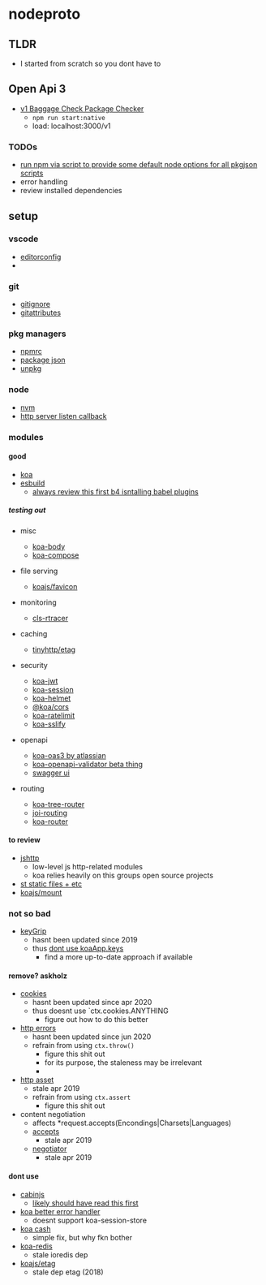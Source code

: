 # nodeproto

## TLDR
  - I started from scratch so you dont have to


## Open Api 3
  - [v1 Baggage Check Package Checker](http://localhost:3000/v1)
    - `npm run start:native`
    - load: localhost:3000/v1


### TODOs
  - [run npm via script to provide some default node options for all pkgjson scripts](https://nodejs.org/api/cli.html)
  - error handling
  - review installed dependencies
## setup
### vscode
  - [editorconfig](https://editorconfig.org/)
  -

### git
  - [gitignore](https://git-scm.com/docs/gitignore)
  - [gitattributes](https://git-scm.com/docs/gitattributes)

### pkg managers
  - [npmrc](https://docs.npmjs.com/cli/v7/configuring-npm/npmrc)
  - [package json](https://docs.npmjs.com/cli/v7/configuring-npm/package-json)
  - [unpkg](https://unpkg.com/)
### node
  - [nvm](https://github.com/nvm-sh/nvm)
  - [http server listen callback](http://nodejs.org/api/http.html#http_server_listen_port_hostname_backlog_callback)


### modules
#### good
  - [koa](https://koajs.com/#introduction)
  - [esbuild](https://esbuild.github.io)
    - [always review this first b4 isntalling babel plugins](https://esbuild.github.io/content-types/#javascript)

##### testing out
  - misc
    - [koa-body](https://github.com/koajs/koa-body/blob/9b00b40adbfc40a5f5f73efbc88108adf66bcf8b/index.js#L75)
    - [koa-compose](https://github.com/koajs/compose/blob/25568a36509fefc58914bc2a7600f787b16aa0df/index.js#L19)

  - file serving
    - [koajs/favicon](https://github.com/koajs/favicon)

  - monitoring
    - [cls-rtracer](https://github.com/puzpuzpuz/cls-rtracer)


  - caching
    - [tinyhttp/etag](https://github.com/talentlessguy/tinyhttp/blob/348e95e8cee63c0f03eea46495f26d863315e1f0/packages/etag/src/index.ts#L27)

  - security
    - [koa-jwt](https://github.com/koajs/jwt#example)
    - [koa-session](https://github.com/koajs/session#example)
    - [koa-helmet](https://github.com/venables/koa-helmet)
    - [@koa/cors](https://github.com/koajs/cors)
    - [koa-ratelimit](https://github.com/koajs/ratelimit)
    - [koa-sslify](https://github.com/turboMaCk/koa-sslify)

  - openapi
    - [koa-oas3 by atlassian](https://github.com/atlassian/koa-oas3)
    - [koa-openapi-validator beta thing](https://github.com/cdimascio/express-openapi-validator/tree/lerna-fastify/packages/koa-openapi-validator)
    - [swagger ui](https://github.com/swagger-api/swagger-ui)

  - routing
    - [koa-tree-router](https://github.com/steambap/koa-tree-router)
    - [joi-routing](https://github.com/koajs/joi-router)
    - [koa-router](https://github.com/koajs/router/tree/master/lib)


#### to review
  - [jshttp](https://github.com/jshttp/http-assert)
    - low-level js http-related modules
    - koa relies heavily on this groups open source projects
  - [st static files + etc](https://github.com/isaacs/st#readme)
  - [koajs/mount](https://github.com/koajs/mount)


### not so bad
  - [keyGrip](https://github.com/crypto-utils/keygrip)
    - hasnt been updated since 2019
    - thus [dont use koaApp.keys](https://github.com/koajs/koa/issues/1539)
      - find a more up-to-date approach if available

#### remove? askholz

  - [cookies](https://github.com/pillarjs/cookies)
    - hasnt been updated since apr 2020
    - thus doesnt use `ctx.cookies.ANYTHING
      - figure out how to do this better
  - [http errors](https://github.com/jshttp/http-errors)
    - hasnt been updated since jun 2020
    - refrain from using `ctx.throw()`
      - figure this shit out
      - for its purpose, the staleness may be irrelevant
      -
  - [http asset](https://github.com/jshttp/http-assert)
    - stale apr 2019
    - refrain from using `ctx.assert`
      - figure this shit out
  - content negotiation
    - affects *request.accepts(Encondings|Charsets|Languages)
    - [accepts](https://github.com/jshttp/accepts)
      - stale apr 2019
    - [negotiator](https://github.com/jshttp/negotiator)
      - stale apr 2019

#### dont use
  - [cabinjs](https://github.com/cabinjs/cabin/issues/148)
    - [likely should have read this first](https://cabinjs.com/?id=koa)
  - [koa better error handler](https://github.com/ladjs/koa-better-error-handler)
    - doesnt support koa-session-store
  - [koa cash](https://github.com/koajs/cash/issues/63)
    - simple fix, but why fkn bother
  - [koa-redis](https://github.com/koajs/koa-redis/issues/80)
    - stale ioredis dep
  - [koajs/etag](https://github.com/koajs/etag/blob/master/package.json)
    - stale dep etag (2018)
